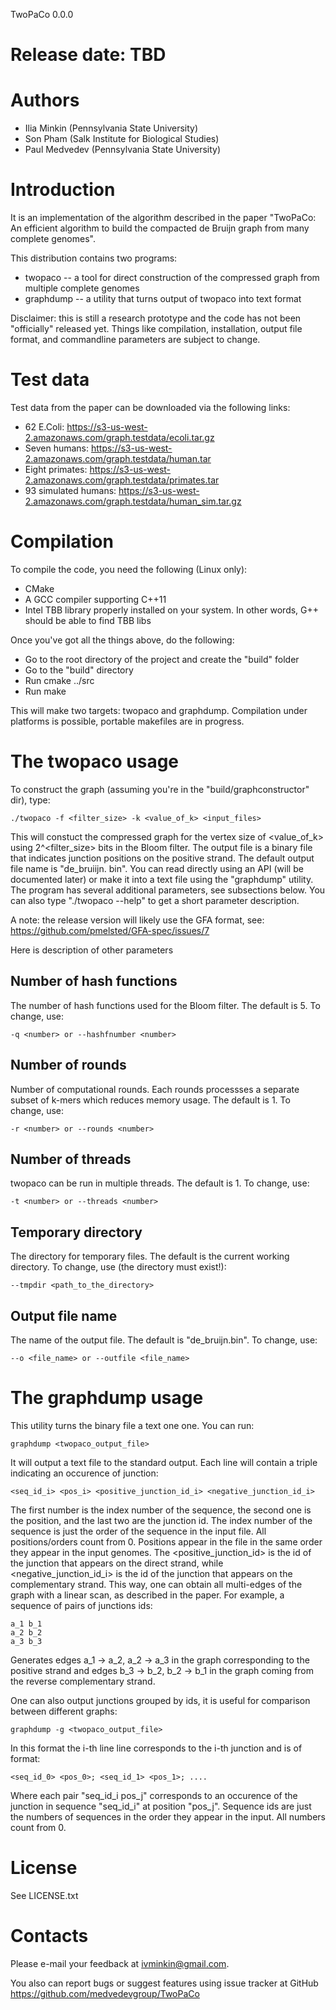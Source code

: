 TwoPaCo 0.0.0	

Release date: TBD
=================

Authors
=======
* Ilia Minkin (Pennsylvania State University)
* Son Pham (Salk Institute for Biological Studies)
* Paul Medvedev (Pennsylvania State University)

Introduction
============
It is an implementation of the algorithm described in the paper
"TwoPaCo: An efficient algorithm to build the compacted de Bruijn graph from
many complete genomes".

This distribution contains two programs:

* twopaco -- a tool for direct construction of the compressed graph from 
multiple complete genomes
* graphdump -- a utility that turns output of twopaco into text format

Disclaimer: this is still a research prototype and the code has not been
"officially" released yet. Things like compilation, installation, output
file format, and commandline parameters are subject to change.

Test data
=========
Test data from the paper can be downloaded via the following links:

* 62 E.Coli: https://s3-us-west-2.amazonaws.com/graph.testdata/ecoli.tar.gz
* Seven humans: https://s3-us-west-2.amazonaws.com/graph.testdata/human.tar
* Eight primates: https://s3-us-west-2.amazonaws.com/graph.testdata/primates.tar
* 93 simulated humans: https://s3-us-west-2.amazonaws.com/graph.testdata/human_sim.tar.gz

Compilation
===========
To compile the code, you need the following (Linux only):

* CMake 
* A GCC compiler supporting C++11
* Intel TBB library properly installed on your system. In other words, G++
  should be able to find TBB libs 

Once you've got all the things above, do the following:

* Go to the root directory of the project and create the "build" folder
* Go to the "build" directory
* Run cmake ../src
* Run make

This will make two targets: twopaco and graphdump.
Compilation under platforms is possible, portable makefiles are in progress.

The twopaco usage
=============
To construct the graph (assuming you're in the "build/graphconstructor" dir), type:

	./twopaco -f <filter_size> -k <value_of_k> <input_files>

This will constuct the compressed graph for the vertex size of \<value_of_k\> using
2^\<filter_size\> bits in the Bloom filter. The output file is a binary file that
indicates junction positions on the positive strand. The default output file name
is "de_bruiijn. bin". You can read directly using an API (will be documented later)
or make it into a text file using the "graphdump" utility. The program has several
additional parameters, see subsections below. You can also type "./twopaco --help"
to get a short parameter description.

A note: the release version will likely use the GFA format, see:
https://github.com/pmelsted/GFA-spec/issues/7

Here is description of other parameters 

Number of hash functions
------------------------
The number of hash functions used for the Bloom filter. The default is 5. To
change, use:

	-q <number> or --hashfnumber <number>

Number of rounds
----------------
Number of computational rounds. Each rounds processses a separate subset of k-mers
which reduces memory usage. The default is 1. To change, use:

	-r <number> or --rounds <number>

Number of threads
-----------------
twopaco can be run in multiple threads. The default is 1. To change, use:

	-t <number> or --threads <number>

Temporary directory
-------------------
The directory for temporary files. The default is the current working directory.
To change, use (the directory must exist!):

	--tmpdir <path_to_the_directory>

Output file name
----------------
The name of the output file. The default is "de_bruijn.bin". To change, use:

	--o <file_name> or --outfile <file_name>

The graphdump usage
===================
This utility turns the binary file a text one one. You can run:

	graphdump <twopaco_output_file>

It will output a text file to the standard output. Each line will contain a 
triple indicating an occurence of junction:

	<seq_id_i> <pos_i> <positive_junction_id_i> <negative_junction_id_i>

The first number is the index number of the sequence, the second one is the
position, and the last two are the junction id. The index number of the sequence
is just the order of the sequence in the input file. All positions/orders count
from 0. Positions appear in the file in the same order they appear in the input
genomes. The \<positive_junction_id\> is the id of the junction that appears on
the direct strand, while \<negative_junction_id_i> is the id of the junction
that appears on the complementary strand. This way, one can obtain all multi-edges
of the graph with a linear scan, as described in the paper. For example, a sequence
of pairs of junctions ids:

	a_1 b_1
	a_2 b_2
	a_3 b_3

Generates edges a_1 -> a_2, a_2 -> a_3 in the graph corresponding to the positive
strand and edges b_3 -> b_2, b_2 -> b_1 in the graph coming from the reverse 
complementary strand.	

One can also output junctions grouped by ids, it is useful for comparison between
different graphs:

	graphdump -g <twopaco_output_file>

In this format the i-th line line corresponds to the i-th junction and is of format:

	<seq_id_0> <pos_0>; <seq_id_1> <pos_1>; ....

Where each pair "seq_id_i pos_j" corresponds to an occurence of the junction in
sequence "seq_id_i" at position "pos_j". Sequence ids are just the numbers of sequences
in the order they appear in the input. All numbers count from 0.


License
=======
See LICENSE.txt

Contacts
========
Please e-mail your feedback at ivminkin@gmail.com.

You also can report bugs or suggest features using issue tracker at GitHub
https://github.com/medvedevgroup/TwoPaCo
